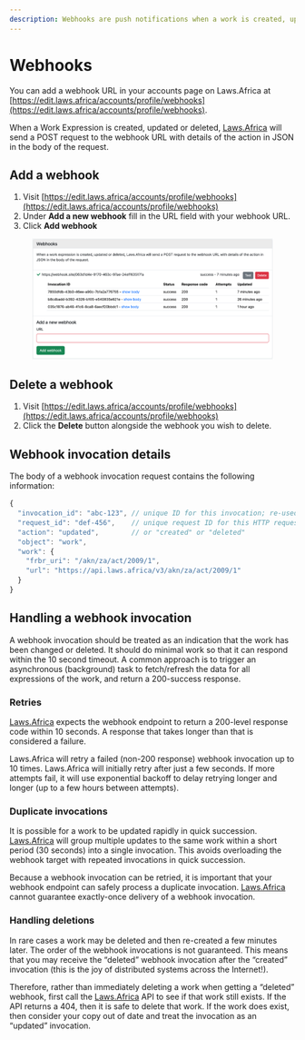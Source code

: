 ```yaml
---
description: Webhooks are push notifications when a work is created, updated or deleted.
---
```


# Webhooks

You can add a webhook URL in your accounts page on Laws.Africa at [https://edit.laws.africa/accounts/profile/webhooks](https://edit.laws.africa/accounts/profile/webhooks).

When a Work Expression is created, updated or deleted, [Laws.Africa](http://laws.africa) will send a POST request to the webhook URL with details of the action in JSON in the body of the request.

## Add a webhook

1. Visit [https://edit.laws.africa/accounts/profile/webhooks](https://edit.laws.africa/accounts/profile/webhooks)
2. Under **Add a new webhook** fill in the URL field with your webhook URL.
3. Click **Add webhook**

<figure><img src="../.gitbook/assets/image (1).png" alt=""><figcaption></figcaption></figure>

## Delete a webhook

1. Visit [https://edit.laws.africa/accounts/profile/webhooks](https://edit.laws.africa/accounts/profile/webhooks)
2. Click the **Delete** button alongside the webhook you wish to delete.

## Webhook invocation details

The body of a webhook invocation request contains the following information:

```jsx
{
  "invocation_id": "abc-123", // unique ID for this invocation; re-used if the invocation fails and is retried
  "request_id": "def-456",    // unique request ID for this HTTP request, never re-used
  "action": "updated",        // or "created" or "deleted"
  "object": "work",
  "work": {
    "frbr_uri": "/akn/za/act/2009/1",
    "url": "https://api.laws.africa/v3/akn/za/act/2009/1"
  }
}
```

## Handling a webhook invocation

A webhook invocation should be treated as an indication that the work has been changed or deleted. It should do minimal work so that it can respond within the 10 second timeout. A common approach is to trigger an asynchronous (background) task to fetch/refresh the data for all expressions of the work, and return a 200-success response.

### Retries

[Laws.Africa](http://laws.africa) expects the webhook endpoint to return a 200-level response code within 10 seconds. A response that takes longer than that is considered a failure.

Laws.Africa will retry a failed (non-200 response) webhook invocation up to 10 times. Laws.Africa will initially retry after just a few seconds. If more attempts fail, it will use exponential backoff to delay retrying longer and longer (up to a few hours between attempts).

### Duplicate invocations

It is possible for a work to be updated rapidly in quick succession. [Laws.Africa](http://laws.africa) will group multiple updates to the same work within a short period (30 seconds) into a single invocation. This avoids overloading the webhook target with repeated invocations in quick succession.

Because a webhook invocation can be retried, it is important that your webhook endpoint can safely process a duplicate invocation. [Laws.Africa](http://laws.africa) cannot guarantee exactly-once delivery of a webhook invocation.

### Handling deletions

In rare cases a work may be deleted and then re-created a few minutes later. The order of the webhook invocations is not guaranteed. This means that you may receive the “deleted” webhook invocation after the “created” invocation (this is the joy of distributed systems across the Internet!).

Therefore, rather than immediately deleting a work when getting a “deleted” webhook, first call the [Laws.Africa](http://laws.africa) API to see if that work still exists. If the API returns a 404, then it is safe to delete that work. If the work does exist, then consider your copy out of date and treat the invocation as an “updated” invocation.
